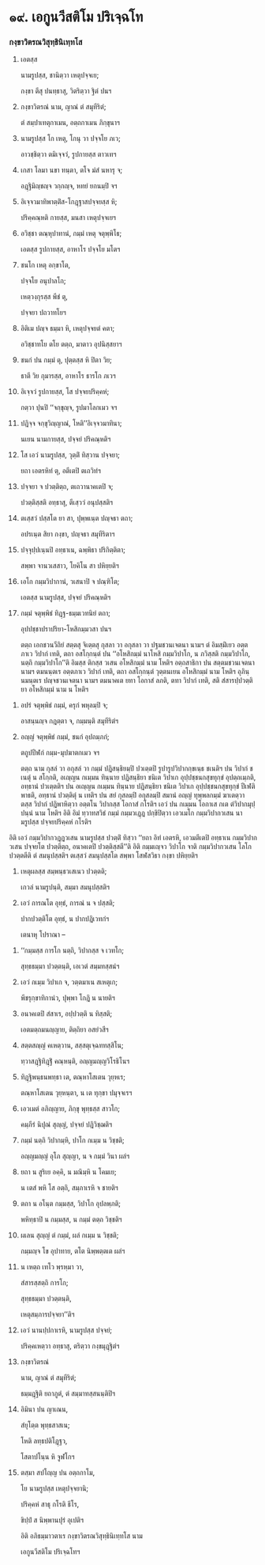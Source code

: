 <h1>๑๙. เอกูนวีสติโม ปริเจฺฉโท</h1>
<h3>กงฺขาวิตรณวิสุทฺธินิเทฺทโส</h3>
<ol>
<li>
เอตสฺส  
  
นามรูปสฺส, ชานิตฺวา เหตุปจฺจเย;  
  
กงฺขา ตีสุ ปนทฺธาสุ, วิตริตฺวา ฐิตํ ปนฯ  
</li>
  
<li>
กงฺขาวิตรณํ นาม, ญาณํ ตํ สมุทีริตํ;  
  
ตํ สมฺปาเทตุกาเมน, อตฺถกาเมน ภิกฺขุนาฯ  
</li>
  
<li>
นามรูปสฺส โก เหตุ, โกนุ วา ปจฺจโย ภเว;  
  
อาวชฺชิตฺวา ตมิเจฺจวํ, รูปกายสฺส ตาวเทฯ  
</li>
  
<li>
เกสา โลมา นขา ทนฺตา, ตโจ มํสํ นหารุ จ;  
  
อฎฺฐิมิญฺชญฺจ วกฺกญฺจ, หทยํ ยกนมฺปิ จฯ  
</li>
  
<li>
อิเจฺจวมาทิพาตฺติํส-โกฎฺฐาสปจฺจยสฺส หิ;  
  
ปริคฺคณฺหติ กายสฺส, มนสา เหตุปจฺจเยฯ  
</li>
  
<li>
อวิชฺชา  
ตณฺหุปาทานํ, กมฺมํ เหตุ จตุพฺพิโธ;  
  
เอตสฺส รูปกายสฺส, อาหาโร ปจฺจโย มโตฯ  
</li>
  
<li>
ชนโก เหตุ อกฺขาโต,  
  
ปจฺจโย อนุปาลโก;  
  
เหตฺวงฺกุรสฺส พีชํ ตุ,  
  
ปจฺจยา ปถวาทโยฯ  
</li>
  
<li>
อิติเม ปญฺจ ธมฺมา หิ, เหตุปจฺจยตํ คตา;  
  
อวิชฺชาทโย ตโย ตตฺถ, มาตาว อุปนิสฺสยาฯ  
</li>
  
<li>
ชนกํ ปน กมฺมํ ตุ, ปุตฺตสฺส หิ ปิตา วิย;  
  
ธาตี วิย กุมารสฺส, อาหาโร ธารโก ภเวฯ  
</li>
  
<li>
อิเจฺจวํ  
รูปกายสฺส, โส ปจฺจยปริคฺคหํ;  
  
กตฺวา ปุนปิ ‘‘จกฺขุญฺจ, รูปมาโลกเมว จฯ  
</li>
  
<li>
ปฎิจฺจ จกฺขุวิญฺญาณํ, โหติ’’อิเจฺจวมาทินา;  
  
นเยน นามกายสฺส, ปจฺจยํ ปริคณฺหติฯ  
</li>
  
<li>
โส เอวํ นามรูปสฺส, วุตฺติํ ทิสฺวาน ปจฺจยา;  
  
ยถา เอตรหิทํ ตุ, อตีเตปิ ตเถวิทํฯ  
</li>
  
<li>
ปจฺจยา จ ปวตฺติตฺถ, ตเถวานาคเตปิ จ;  
  
ปวตฺติสฺสติ อทฺธาสุ, ตีเสฺววํ อนุปสฺสติฯ  
</li>
  
<li>
ตเสฺสวํ  
ปสฺสโต ยา สา, ปุพฺพเนฺต ปญฺจธา ตถา;  
  
อปรเนฺต สิยา กงฺขา, ปญฺจธา สมุทีริตาฯ  
</li>
  
<li>
ปจฺจุปฺปเนฺนปิ อทฺธาเน, ฉพฺพิธา ปริกิตฺติตา;  
  
สพฺพา จานวเสสาว, โยคิโน สา ปหิยฺยติฯ  
</li>
  
<li>
เอโก กมฺมวิปากานํ, วเสนาปิ จ ปณฺฑิโต;  
  
เอตสฺส นามรูปสฺส, ปจฺจยํ ปริคณฺหติฯ  
</li>
  
<li>
กมฺมํ จตุพฺพิธํ ทิฎฺฐ-ธมฺมเวทนิยํ ตถา;  
  
อุปปชฺชาปราปริยา-โหสิกมฺมวสา ปนฯ  
</li>
  
<p>ตตฺถ  เอกชวนวีถิยํ สตฺตสุ จิเตฺตสุ กุสลา วา อกุสลา วา ปฐมชวนเจตนา  นามฯ ตํ อิมสฺมิํเยว อตฺตภาเว วิปากํ เทติ, ตถา อสโกฺกนฺตํ ปน ‘‘อโหสิกมฺมํ นาโหสิ กมฺมวิปาโก, น ภวิสฺสติ กมฺมวิปาโก, นตฺถิ กมฺมวิปาโก’’ติ อิมสฺส ติกสฺส วเสน อโหสิกมฺมํ นาม โหติฯ อตฺถสาธิกา ปน สตฺตมชวนเจตนา  นามฯ ตมนนฺตเร อตฺตภาเว วิปากํ เทติ, ตถา อสโกฺกนฺตํ วุตฺตนเยน อโหสิกมฺมํ นาม โหติฯ อุภินฺนมนฺตเร ปญฺจชวนเจตนา  นามฯ ตมนาคเต ยทา โอกาสํ ลภติ, ตทา วิปากํ เทติ, สติ สํสารปฺปวตฺติยา อโหสิกมฺมํ นาม น โหติฯ
</ol></p>


<ol>
<li>
อปรํ  
จตุพฺพิธํ กมฺมํ, ครุกํ พหุลมฺปิ จ;  
  
อาสนฺนญฺจ กฎตฺตา จ, กมฺมนฺติ สมุทีริตํฯ  
</li>
  
<li>
อญฺญํ จตุพฺพิธํ กมฺมํ, ชนกํ อุปถมฺภกํ;  
  
ตถูปปีฬกํ กมฺม-มุปฆาตกเมว จฯ  
</li>
  
<p>ตตฺถ  นาม กุสลํ วา อกุสลํ วา กมฺมํ ปฎิสนฺธิยมฺปิ ปวเตฺตปิ รูปารูปวิปากกฺขเนฺธ ชเนติฯ  ปน วิปากํ ชเนตุํ น สโกฺกติ, อเญฺญน กเมฺมน ทินฺนาย ปฎิสนฺธิยา ชนิเต วิปาเก อุปฺปชฺชนกสุขทุกฺขํ อุปตฺถเมฺภติ, อทฺธานํ ปวเตฺตติฯ  ปน อเญฺญน กเมฺมน ทินฺนาย ปฎิสนฺธิยา ชนิเต วิปาเก อุปฺปชฺชนกสุขทุกฺขํ ปีเฬติ พาธติ, อทฺธานํ ปวตฺติตุํ น เทติฯ  ปน สยํ กุสลมฺปิ อกุสลมฺปิ สมานํ  อญฺญํ ทุพฺพลกมฺมํ ฆาเตตฺวา ตสฺส วิปากํ ปฎิพาหิตฺวา อตฺตโน วิปากสฺส โอกาสํ กโรติฯ เอวํ ปน กเมฺมน โอกาเส กเต ตํวิปากมุปฺปนฺนํ นาม โหติฯ อิติ อิมํ ทฺวาทสวิธํ กมฺมํ กมฺมวเฎฺฎ ปกฺขิปิตฺวา  เอวเมโก กมฺมวิปากวเสน นามรูปสฺส ปจฺจยปริคฺคหํ กโรติฯ
</ol></p>


<p>อิติ เอวํ กมฺมวิปากวฎฺฎวเสน นามรูปสฺส ปวตฺติํ ทิสฺวา ‘‘ยถา อิทํ เอตรหิ, เอวมตีเตปิ อทฺธาเน กมฺมวิปากวเสน ปจฺจยโต ปวตฺติตฺถ, อนาคเตปิ ปวตฺติสฺสตี’’ติ อิติ กมฺมเญฺจว วิปาโก จาติ กมฺมวิปากวเสน โลโก ปวตฺตตีติ ตํ สมนุปสฺสติฯ ตเสฺสวํ สมนุปสฺสโต สพฺพา โสฬสวิธา กงฺขา ปหิยฺยติฯ</p>


<ol>
<li>
เหตุผลสฺส สมฺพนฺธวเสเนว ปวตฺตติ;  
  
เกวลํ นามรูปนฺติ, สมฺมา สมนุปสฺสติฯ  
</li>
  
<li>
เอวํ การณโต อุทฺธํ, การณํ น จ ปสฺสติ;  
  
ปากปวตฺติโต อุทฺธํ, น ปากปฎิเวทกํฯ  
</li>
  
<p>เตนาหุ โปราณา –
</ol></p>


<ol>
<li>
‘‘กมฺมสฺส การโก นตฺถิ, วิปากสฺส จ เวทโก;  
  
สุทฺธธมฺมา ปวตฺตนฺติ, เอเวตํ สมฺมทสฺสนํฯ  
</li>
  
<li>
เอวํ  
กเมฺม วิปาเก จ, วตฺตมาเน สเหตุเก;  
  
พีชรุกฺขาทิกานํว, ปุพฺพา โกฎิ น นายติฯ  
</li>
  
<li>
อนาคเตปิ สํสาเร, อปฺปวตฺติ น ทิสฺสติ;  
  
เอตมตฺถมนญฺญาย, ติตฺถิยา อสยํวสีฯ  
</li>
  
<li>
สตฺตสญฺญํ คเหตฺวาน, สสฺสตุเจฺฉททสฺสิโน;  
  
ทฺวาสฎฺฐิทิฎฺฐิํ คณฺหนฺติ, อญฺญมญฺญวิโรธิโนฯ  
</li>
  
<li>
ทิฎฺฐิพนฺธนพทฺธา เต, ตณฺหาโสเตน วุยฺหเร;  
  
ตณฺหาโสเตน วุยฺหนฺตา, น เต ทุกฺขา ปมุจฺจเรฯ  
</li>
  
<li>
เอวเมตํ อภิญฺญาย, ภิกฺขุ พุทฺธสฺส สาวโก;  
  
คมฺภีรํ นิปุณํ สุญฺญํ, ปจฺจยํ ปฎิวิชฺฌติฯ  
</li>
  
<li>
กมฺมํ  
นตฺถิ วิปากมฺหิ, ปาโก กเมฺม น วิชฺชติ;  
  
อญฺญมญฺญํ อุโภ สุญฺญา, น จ กมฺมํ วินา ผลํฯ  
</li>
  
<li>
ยถา น สูริเย อคฺคิ, น มณิมฺหิ น โคมเย;  
  
น เตสํ พหิ โส อตฺถิ, สมฺภาเรหิ จ ชายติฯ  
</li>
  
<li>
ตถา น อโนฺต กมฺมสฺส, วิปาโก อุปลพฺภติ;  
  
พหิทฺธาปิ น กมฺมสฺส, น กมฺมํ ตตฺถ วิชฺชติฯ  
</li>
  
<li>
ผเลน  
สุญฺญํ ตํ กมฺมํ, ผลํ กเมฺม น วิชฺชติ;  
  
กมฺมญฺจ โข อุปาทาย, ตโต นิพฺพตฺตเต ผลํฯ  
</li>
  
<li>
น เหตฺถ เทโว พฺรหฺมา วา,  
  
สํสารสฺสตฺถิ การโก;  
  
สุทฺธธมฺมา ปวตฺตนฺติ,  
  
เหตุสมฺภารปจฺจยา’’ติฯ  
</li>
  
<li>
เอวํ นานปฺปกาเรหิ, นามรูปสฺส ปจฺจยํ;  
  
ปริคฺคเหตฺวา อทฺธาสุ, ตริตฺวา กงฺขมุฎฺฐิตํฯ  
</li>
  
<li>
  
กงฺขาวิตรณํ  
  
นาม, ญาณํ ตํ สมุทีริตํ;  
  
ธมฺมฎฺฐิติ ยถาภูตํ, ตํ สมฺมาทสฺสนนฺติปิฯ  
</li>
  
<li>
อิมินา ปน ญาเณน,  
  
สํยุโตฺต พุทฺธสาสเน;  
  
โหติ ลทฺธปติโฎฺฐว,  
  
โสตาปโนฺน หิ จูฬโกฯ  
</li>
  
<li>
ตสฺมา สปโญฺญ ปน อตฺถกาโม,  
  
โย นามรูปสฺส เหตุปจฺจยานิ;  
  
ปริคฺคหํ สาธุ กโรติ ธีโร,  
  
ขิปฺปํ ส นิพฺพานปุรํ อุเปติฯ  
</li>
  
อิติ อภิธมฺมาวตาเร กงฺขาวิตรณวิสุทฺธินิเทฺทโส นาม  
</li>
  
เอกูนวีสติโม ปริเจฺฉโทฯ  
</li>
  
  
  
  
  